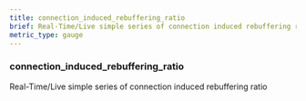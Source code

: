 ```yaml
---
title: connection_induced_rebuffering_ratio
brief: Real-Time/Live simple series of connection induced rebuffering ratio
metric_type: gauge
---
```

### connection_induced_rebuffering_ratio

Real-Time/Live simple series of connection induced rebuffering ratio
